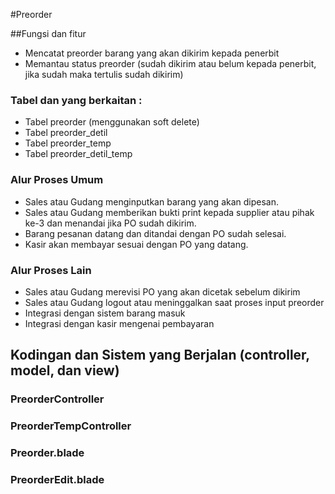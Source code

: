 #Preorder

##Fungsi dan fitur
- Mencatat preorder barang yang akan dikirim kepada penerbit
- Memantau status preorder (sudah dikirim atau belum kepada penerbit, jika sudah maka tertulis sudah dikirim)

### Tabel dan yang berkaitan :
- Tabel preorder (menggunakan soft delete)
- Tabel preorder_detil
- Tabel preorder_temp
- Tabel preorder_detil_temp

### Alur Proses Umum
- Sales atau Gudang menginputkan barang yang akan dipesan.
- Sales atau Gudang memberikan bukti print kepada supplier atau pihak ke-3 dan menandai jika PO sudah dikirim.
- Barang pesanan datang dan ditandai dengan PO sudah selesai.
- Kasir akan membayar sesuai dengan PO yang datang.

### Alur Proses Lain
- Sales atau Gudang merevisi PO yang akan dicetak sebelum dikirim
- Sales atau Gudang logout atau meninggalkan saat proses input preorder
- Integrasi dengan sistem barang masuk
- Integrasi dengan kasir mengenai pembayaran

## Kodingan dan Sistem yang Berjalan (controller, model, dan view)

### PreorderController

### PreorderTempController

### Preorder.blade

### PreorderEdit.blade

